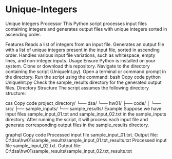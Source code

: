 # Unique-Integers
Unique Integers Processor
This Python script processes input files containing integers and generates output files with unique integers sorted in ascending order.

Features
Reads a list of integers from an input file.
Generates an output file with a list of unique integers present in the input file, sorted in ascending order.
Handles various input file variations, such as whitespace, empty lines, and non-integer inputs.
Usage
Ensure Python is installed on your system.
Clone or download this repository.
Navigate to the directory containing the script (UniqueInt.py).
Open a terminal or command prompt in the directory.
Run the script using the command:
bash
Copy code
python UniqueInt.py
Check the sample_results directory for the generated output files.
Directory Structure
The script assumes the following directory structure:

css
Copy code
project_directory/
└── dsa/
    └── hw01/
        ├── code/
        │   └── src/
        ├── sample_inputs/
        └── sample_results/
Example
Suppose we have input files sample_input_01.txt and sample_input_02.txt in the sample_inputs directory. After running the script, it will process each input file and generate corresponding output files in the sample_results directory.

graphql
Copy code
Processed input file sample_input_01.txt. Output file: C:\dsa\hw01\sample_results\sample_input_01.txt_results.txt
Processed input file sample_input_02.txt. Output file: C:\dsa\hw01\sample_results\sample_input_02.txt_results.txt

